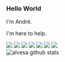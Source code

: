 ### Hello World
I'm André.

I'm here to help.

<div>
  <div>
    <img src="https://img.icons8.com/ios/50/000000/programming.png"/>
    <img src="https://img.icons8.com/ios-filled/50/000000/typescript.png"/>
    <img src="https://img.icons8.com/ios-filled/50/000000/c-sharp-logo.png"/>
    <img src="https://img.icons8.com/ios/50/000000/javascript--v2.png"/>
    <img src="https://img.icons8.com/windows/48/000000/nodejs.png"/>
    <img src="https://img.icons8.com/ios/50/000000/react-native--v1.png"/>
    <img src="https://img.icons8.com/ios-filled/50/000000/angularjs.png"/>
  </div>
  <div>
    <img align="left" alt="alvesa github stats" src="https://github-readme-stats.vercel.app/api?username=alvesa&show_icons=true&hide_border=true" />
  </div>
</div>
